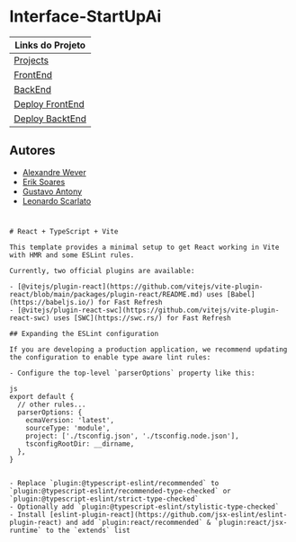 
# Interface-StartUpAi

| Links do Projeto |
|-------------|
| [Projects](https://github.com/users/eriksoaress/projects/6) | 
| [FrontEnd](https://github.com/WeeeverAlex/Interface-StartUpAi) | 
| [BackEnd](https://github.com/eriksoaress/StartupAI-Interview) | 
| [Deploy FrontEnd](https://ponto-chave.vercel.app/) |
| [Deploy BacktEnd](https://api.pontochave.projetohorizontes.com/) |

## Autores

- [Alexandre Wever](https://github.com/WeeeverAlex)
- [Erik Soares](https://github.com/eriksoaress)
- [Gustavo Antony](https://github.com/GustavoAntony)
- [Leonardo Scarlato](https://github.com/leoscarlato)


#

```
# React + TypeScript + Vite

This template provides a minimal setup to get React working in Vite with HMR and some ESLint rules.

Currently, two official plugins are available:

- [@vitejs/plugin-react](https://github.com/vitejs/vite-plugin-react/blob/main/packages/plugin-react/README.md) uses [Babel](https://babeljs.io/) for Fast Refresh
- [@vitejs/plugin-react-swc](https://github.com/vitejs/vite-plugin-react-swc) uses [SWC](https://swc.rs/) for Fast Refresh

## Expanding the ESLint configuration

If you are developing a production application, we recommend updating the configuration to enable type aware lint rules:

- Configure the top-level `parserOptions` property like this:

js
export default {
  // other rules...
  parserOptions: {
    ecmaVersion: 'latest',
    sourceType: 'module',
    project: ['./tsconfig.json', './tsconfig.node.json'],
    tsconfigRootDir: __dirname,
  },
}


- Replace `plugin:@typescript-eslint/recommended` to `plugin:@typescript-eslint/recommended-type-checked` or `plugin:@typescript-eslint/strict-type-checked`
- Optionally add `plugin:@typescript-eslint/stylistic-type-checked`
- Install [eslint-plugin-react](https://github.com/jsx-eslint/eslint-plugin-react) and add `plugin:react/recommended` & `plugin:react/jsx-runtime` to the `extends` list

```
